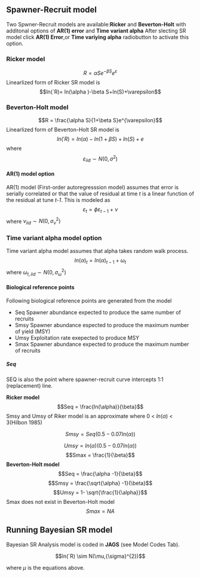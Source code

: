 
## Spawner-Recruit model 

Two Spwner-Recruit models are available:**Ricker** and **Beverton-Holt** with additonal options of **AR(1) error** and **Time variant alpha**
After slecting SR model click **AR(1) Error**,or **Time variying alpha** radiobutton to activate this option. 

### Ricker model 
$$R = \alpha Se^{-\beta S}e^{\varepsilon}$$
Linearlized form of Ricker SR model is
$$ln(`R)= ln(\alpha )-\beta S+ln(S)+\varepsilon$$
### Beverton-Holt model 
$$R = \frac{\alpha S}{1+\beta S}e^{\varepsilon}$$Linearlized form of Beverton-Holt SR model is
$$ln('R)=ln(\alpha )-ln(1+\beta S)+ln(S)+e$$
where 
$$\varepsilon_{iid} \sim N(0,\sigma ^{2})$$
#### AR(1) model option 
AR(1) model (First-order autoregresssion model) assumes that error is serially correlated or that the value of residual at time *t* is a linear function of the residual at tune *t-1*. 
This is modeled as 
  $${\varepsilon_{t}}=\phi {\varepsilon_{t-1}}+\nu$$ 
where ${\nu_{iid}} \sim N(0,{\sigma _{\nu }}^{2})$

### Time variant alpha model option  
Time variant alpha model assumes that alpha takes random walk process. 
$${ln(\alpha )_{t}}={ln(\alpha )_{t-1}}+{\omega_{t}}$$ 
where ${\omega_{t,iid}} \sim N(0,{\sigma _{\omega }}^{2})$


#### Biological reference points
Following biological reference points are generated from the model 
* Seq   Spawner abundance expected to produce the same number of recruits
* Smsy  Spawner abundance espected to produce the maximum number of yield (MSY) 
* Umsy  Exploitation rate exepected to produce MSY
* Smax  Spawner abundance expected to produce the maximum number of recruits

##### Seq
SEQ is also the point where spawner-recruit curve intercepts 1:1 (replacement) line. 

**Ricker model** 
$$Seq =  \frac{ln(\alpha)}{\beta}$$
Smsy and Umsy of Riker model is an approximate where 0 < $ln(\alpha)$ < 3(Hilbon 1985) 

$$Smsy =  Seq(0.5-0.07ln(\alpha))$$

$$Umsy =  ln(\alpha)(0.5-0.07ln(\alpha))$$
$$Smax =  \frac{1}{\beta}$$
**Beverton-Holt model** 
$$Seq =  \frac{\alpha -1}{\beta}$$
$$Smsy =  \frac{\sqrt{\alpha} -1}{\beta}$$
$$Umsy = 1- \sqrt{\frac{1}{\alpha}}$$
Smax does not exist in Beverton-Holt model
$$Smax = NA$$
## Running Bayesian SR model 
Bayesian SR Analysis model is coded in **JAGS** (see Model Codes Tab). 

$$ln(`R) \sim N(\mu,{\sigma}^{2})$$

where $\mu$ is the equations above. 








